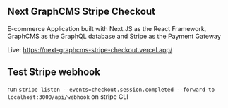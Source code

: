## Next GraphCMS Stripe Checkout

E-commerce Application built with Next.JS as the React Framework, GraphCMS as the GraphQL database and Stripe as the Payment Gateway

Live: https://next-graphcms-stripe-checkout.vercel.app/

## Test Stripe webhook
run `stripe listen --events=checkout.session.completed --forward-to localhost:3000/api/webhook` on stripe CLI
